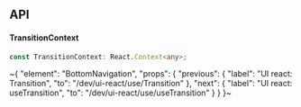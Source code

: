 

## API

#### TransitionContext

```ts
const TransitionContext: React.Context<any>;
```


~{
  "element": "BottomNavigation",
  "props": {
    "previous": {
      "label": "UI react: Transition",
      "to": "/dev/ui-react/use/Transition"
    },
    "next": {
      "label": "UI react: useTransition",
      "to": "/dev/ui-react/use/useTransition"
    }
  }
}~
